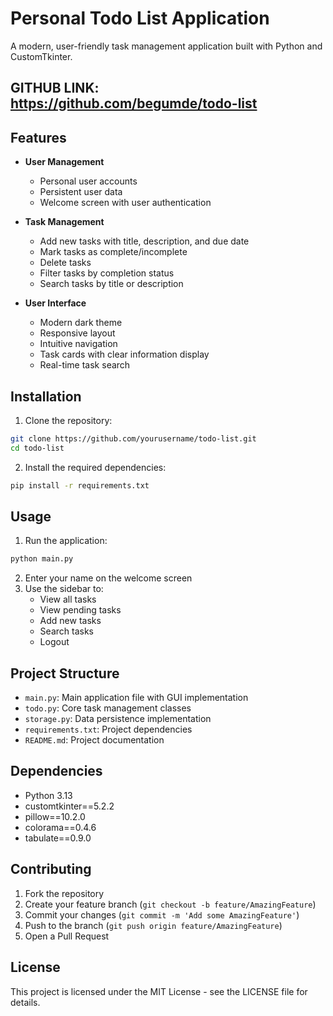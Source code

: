 # Personal Todo List Application

A modern, user-friendly task management application built with Python and CustomTkinter.

## GITHUB LINK: https://github.com/begumde/todo-list

## Features

- **User Management**
  - Personal user accounts
  - Persistent user data
  - Welcome screen with user authentication

- **Task Management**
  - Add new tasks with title, description, and due date
  - Mark tasks as complete/incomplete
  - Delete tasks
  - Filter tasks by completion status
  - Search tasks by title or description

- **User Interface**
  - Modern dark theme
  - Responsive layout
  - Intuitive navigation
  - Task cards with clear information display
  - Real-time task search

## Installation

1. Clone the repository:
```bash
git clone https://github.com/yourusername/todo-list.git
cd todo-list
```

2. Install the required dependencies:
```bash
pip install -r requirements.txt
```

## Usage

1. Run the application:
```bash
python main.py
```

2. Enter your name on the welcome screen
3. Use the sidebar to:
   - View all tasks
   - View pending tasks
   - Add new tasks
   - Search tasks
   - Logout

## Project Structure

- `main.py`: Main application file with GUI implementation
- `todo.py`: Core task management classes
- `storage.py`: Data persistence implementation
- `requirements.txt`: Project dependencies
- `README.md`: Project documentation

## Dependencies

- Python 3.13
- customtkinter==5.2.2
- pillow==10.2.0
- colorama==0.4.6
- tabulate==0.9.0

## Contributing

1. Fork the repository
2. Create your feature branch (`git checkout -b feature/AmazingFeature`)
3. Commit your changes (`git commit -m 'Add some AmazingFeature'`)
4. Push to the branch (`git push origin feature/AmazingFeature`)
5. Open a Pull Request

## License

This project is licensed under the MIT License - see the LICENSE file for details. 
